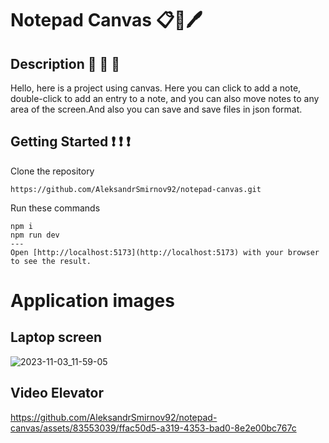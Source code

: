 # Notepad Canvas 	&#128203;&#128204;&#128394;&#65039;
## Description 	&#128172; 	&#128172; 	&#128172;
Hello, here is a project using canvas. Here you can click to add a note, double-click to add an entry to a note, and you can also move notes to any area of ​​the screen.And also you can save and save files in json format.
## Getting Started 	&#10071;	&#10071;	&#10071;
Clone the repository
```
https://github.com/AleksandrSmirnov92/notepad-canvas.git
```
Run these commands
```
npm i
npm run dev
---
Open [http://localhost:5173](http://localhost:5173) with your browser to see the result.
```
# Application images
## Laptop screen
![2023-11-03_11-59-05](https://github.com/AleksandrSmirnov92/notepad-canvas/assets/83553039/6afbed1d-2d24-4fe8-bae1-f149cac437ac)
## Video Elevator 
https://github.com/AleksandrSmirnov92/notepad-canvas/assets/83553039/ffac50d5-a319-4353-bad0-8e2e00bc767c
